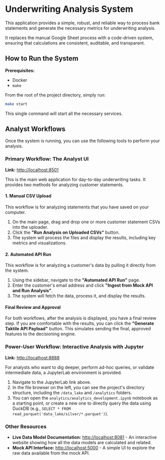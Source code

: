 # Underwriting Analysis System

This application provides a simple, robust, and reliable way to process bank statements and generate the necessary metrics for underwriting analysis.

It replaces the manual Google Sheet process with a code-driven system, ensuring that calculations are consistent, auditable, and transparent.

## How to Run the System

**Prerequisites:**
*   Docker
*   `make`

From the root of the project directory, simply run:

```bash
make start
```
This single command will start all the necessary services.

## Analyst Workflows

Once the system is running, you can use the following tools to perform your analysis.

### Primary Workflow: The Analyst UI
**Link:** [http://localhost:8501](http://localhost:8501)

This is the main web application for day-to-day underwriting tasks. It provides two methods for analyzing customer statements.

#### 1. Manual CSV Upload
This workflow is for analyzing statements that you have saved on your computer.

1.  On the main page, drag and drop one or more customer statement CSVs into the uploader.
2.  Click the **"Run Analysis on Uploaded CSVs"** button.
3.  The system will process the files and display the results, including key metrics and visualizations.

#### 2. Automated API Run
This workflow is for analyzing a customer's data by pulling it directly from the system.

1.  Using the sidebar, navigate to the **"Automated API Run"** page.
2.  Enter the customer's email address and click **"Ingest from Mock API and Run Analysis"**.
3.  The system will fetch the data, process it, and display the results.

#### Final Review and Approval
For both workflows, after the analysis is displayed, you have a final review step. If you are comfortable with the results, you can click the **"Generate Taktile API Payload"** button. This simulates sending the final, approved features to the decisioning engine.

### Power-User Workflow: Interactive Analysis with Jupyter
**Link:** [http://localhost:8888](http://localhost:8888)

For analysts who want to dig deeper, perform ad-hoc queries, or validate intermediate data, a JupyterLab environment is provided.

1.  Navigate to the JupyterLab link above.
2.  In the file browser on the left, you can see the project's directory structure, including the `/data_lake` and `/analytics` folders.
3.  You can open the `analytics/analytics_development.ipynb` notebook as a starting point, or create a new one to directly query the data using DuckDB (e.g., `SELECT * FROM read_parquet('data_lake/silver/*.parquet')`).

### Other Resources
*   **Live Data Model Documentation:** [http://localhost:8081](http://localhost:8081) - An interactive website showing how all the data models are calculated and related.
*   **Mock API Interface:** [http://localhost:5000](http://localhost:5000) - A simple UI to explore the raw data available from the mock API.
